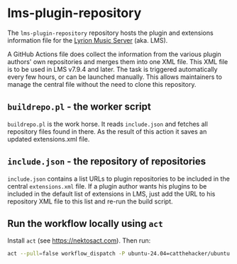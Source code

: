# lms-plugin-repository

The `lms-plugin-repository` repository hosts the plugin and extensions information file for the [Lyrion Music Server](http://github.com/LMS-Community/slimserver) (aka. LMS).

A GitHub Actions file does collect the information from the various plugin authors' own repositories and merges them into one XML file. This XML file is to be used in LMS v7.9.4 and later.
The task is triggered automatically every few hours, or can be launched manually.
This allows maintainers to manage the central file without the need to clone this repository.

## `buildrepo.pl` - the worker script

`buildrepo.pl` is the work horse. It reads `include.json` and fetches all repository files found in there.
As the result of this action it saves an updated extensions.xml file.

## `include.json` - the repository of repositories

`include.json` contains a list URLs to plugin repositories to be included in the central `extensions.xml` file.
If a plugin author wants his plugins to be included in the default list of extensions in LMS, just add the URL to his repository XML file to this list and re-run the build script.

## Run the workflow locally using `act`

Install `act` (see https://nektosact.com). Then run:

```bash
act --pull=false workflow_dispatch -P ubuntu-24.04=catthehacker/ubuntu:act-latest --workflows .github/workflows/update-extensions-repository.yml
```